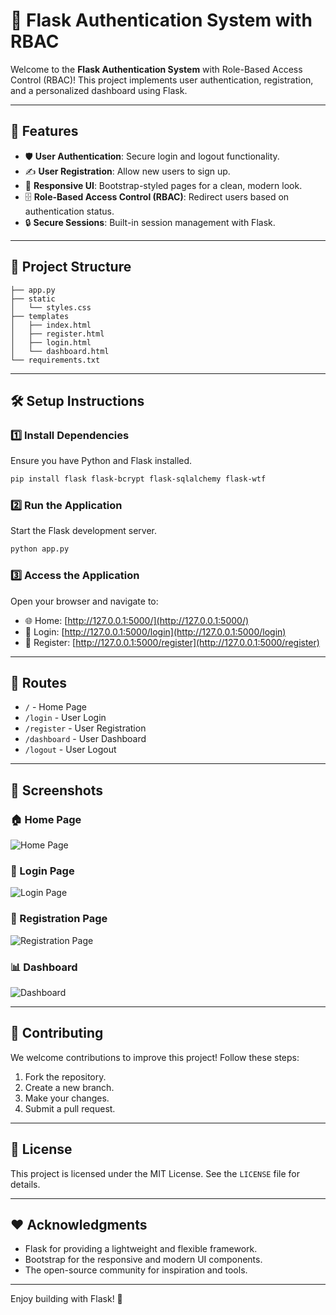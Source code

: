# 🌟 Flask Authentication System with RBAC

Welcome to the **Flask Authentication System** with Role-Based Access Control (RBAC)! This project implements user authentication, registration, and a personalized dashboard using Flask.

---

## 🚀 Features

- 🛡️ **User Authentication**: Secure login and logout functionality.
- ✍️ **User Registration**: Allow new users to sign up.
- 🎨 **Responsive UI**: Bootstrap-styled pages for a clean, modern look.
- 🗄️ **Role-Based Access Control (RBAC)**: Redirect users based on authentication status.
- 🔒 **Secure Sessions**: Built-in session management with Flask.

---

## 📁 Project Structure

```plaintext
├── app.py
├── static
│   └── styles.css
├── templates
│   ├── index.html
│   ├── register.html
│   ├── login.html
│   └── dashboard.html
└── requirements.txt
```

---

## 🛠️ Setup Instructions

### 1️⃣ Install Dependencies
Ensure you have Python and Flask installed.

```bash
pip install flask flask-bcrypt flask-sqlalchemy flask-wtf
```

### 2️⃣ Run the Application
Start the Flask development server.

```bash
python app.py
```

### 3️⃣ Access the Application
Open your browser and navigate to:

- 🌐 Home: [http://127.0.0.1:5000/](http://127.0.0.1:5000/)
- 🔐 Login: [http://127.0.0.1:5000/login](http://127.0.0.1:5000/login)
- 📝 Register: [http://127.0.0.1:5000/register](http://127.0.0.1:5000/register)

---

## 📜 Routes

- `/` - Home Page
- `/login` - User Login
- `/register` - User Registration
- `/dashboard` - User Dashboard
- `/logout` - User Logout

---

## 🎨 Screenshots

### 🏠 Home Page
![Home Page](https://via.placeholder.com/800x400.png?text=Home+Page)

### 🔐 Login Page
![Login Page](https://via.placeholder.com/800x400.png?text=Login+Page)

### 📝 Registration Page
![Registration Page](https://via.placeholder.com/800x400.png?text=Registration+Page)

### 📊 Dashboard
![Dashboard](https://via.placeholder.com/800x400.png?text=Dashboard)

---

## 🤝 Contributing

We welcome contributions to improve this project! Follow these steps:

1. Fork the repository.
2. Create a new branch.
3. Make your changes.
4. Submit a pull request.

---

## 📝 License

This project is licensed under the MIT License. See the `LICENSE` file for details.

---

## ❤️ Acknowledgments

- Flask for providing a lightweight and flexible framework.
- Bootstrap for the responsive and modern UI components.
- The open-source community for inspiration and tools.

---

Enjoy building with Flask! 🎉


